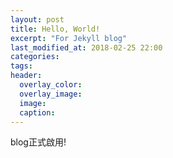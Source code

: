 ```yaml
---
layout: post
title: Hello, World!
excerpt: "For Jekyll blog"
last_modified_at: 2018-02-25 22:00
categories:
tags:
header:
  overlay_color:
  overlay_image: 
  image: 
  caption: 
---
```


blog正式啟用!


